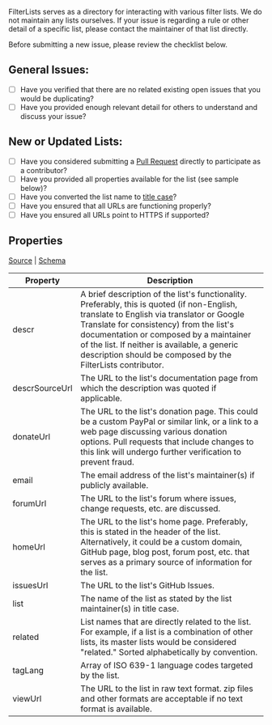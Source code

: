 <!-- The information below is for reference only; please delete it before submitting your issue. -->

FilterLists serves as a directory for interacting with various filter lists. We do not maintain any lists ourselves. If your issue is regarding a rule or other detail of a specific list, please contact the maintainer of that list directly.

Before submitting a new issue, please review the checklist below.

## General Issues:
* [ ] Have you verified that there are no related existing open issues that you would be duplicating?
* [ ] Have you provided enough relevant detail for others to understand and discuss your issue?

## New or Updated Lists:

* [ ] Have you considered submitting a [Pull Request](https://github.com/collinbarrett/FilterLists/pulls) directly to participate as a contributor?
* [ ] Have you provided all properties available for the list (see sample below)?
* [ ] Have you converted the list name to [title case](https://en.wikipedia.org/wiki/Letter_case#Title_case)?
* [ ] Have you ensured that all URLs are functioning properly?
* [ ] Have you ensured all URLs point to HTTPS if supported?

## Properties
[Source](https://github.com/collinbarrett/FilterLists/blob/master/data/ListSample.json) | [Schema](https://github.com/collinbarrett/FilterLists/blob/master/data/ListSchema.json)

| Property       | Description                              |
| -------------- | ---------------------------------------- |
| descr          | A brief description of the list's functionality. Preferably, this is quoted (if non-English, translate to English via translator or Google Translate for consistency) from the list's documentation or composed by a maintainer of the list. If neither is available, a generic description should be composed by the FilterLists contributor. |
| descrSourceUrl | The URL to the list's documentation page from which the description was quoted if applicable. |
| donateUrl      | The URL to the list's donation page. This could be a custom PayPal or similar link, or a link to a web page discussing various donation options. Pull requests that include changes to this link will undergo further verification to prevent fraud. |
| email          | The email address of the list's maintainer(s) if publicly available. |
| forumUrl       | The URL to the list's forum where issues, change requests, etc. are discussed. |
| homeUrl        | The URL to the list's home page. Preferably, this is stated in the header of the list. Alternatively, it could be a custom domain, GitHub page, blog post, forum post, etc. that serves as a primary source of information for the list. |
| issuesUrl      | The URL to the list's GitHub Issues.     |
| list           | The name of the list as stated by the list maintainer(s) in title case. |
| related        | List names that are directly related to the list. For example, if a list is a combination of other lists, its master lists would be considered "related." Sorted alphabetically by convention. |
| tagLang        | Array of ISO 639-1 language codes targeted by the list. |
| viewUrl        | The URL to the list in raw text format. zip files and other formats are acceptable if no text format is available. |
